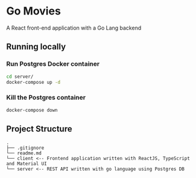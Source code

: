 # Go Movies

A React front-end application with a Go Lang backend

## Running locally

### Run Postgres Docker container

```bash
cd server/
docker-compose up -d
```

### Kill the Postgres container

```bash
docker-compose down
```

## Project Structure

```ascii
.
├── .gitignore
└── readme.md
└── client <-- Frontend application written with ReactJS, TypeScript and Material UI
└── server <-- REST API written with go language using Postgres DB
```
